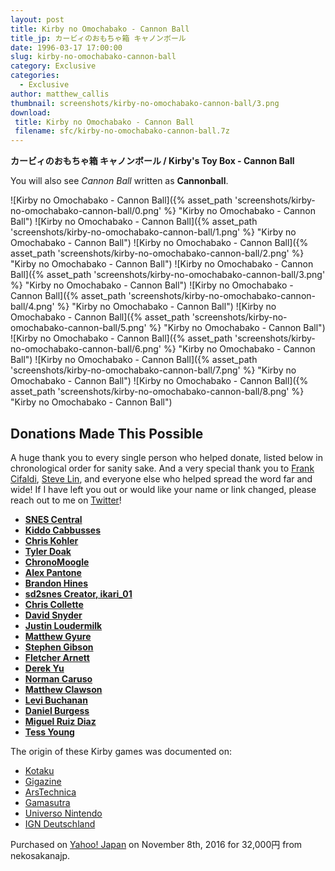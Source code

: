 ```yaml
---
layout: post
title: Kirby no Omochabako - Cannon Ball
title_jp: カービィのおもちゃ箱 キャノンボール
date: 1996-03-17 17:00:00
slug: kirby-no-omochabako-cannon-ball
category: Exclusive
categories:
  - Exclusive
author: matthew_callis
thumbnail: screenshots/kirby-no-omochabako-cannon-ball/3.png
download:
 title: Kirby no Omochabako - Cannon Ball
 filename: sfc/kirby-no-omochabako-cannon-ball.7z
---
```


__カービィのおもちゃ箱 キャノンボール / Kirby's Toy Box - Cannon Ball__

You will also see _Cannon Ball_ written as __Cannonball__.

![Kirby no Omochabako - Cannon Ball]({% asset_path 'screenshots/kirby-no-omochabako-cannon-ball/0.png' %} "Kirby no Omochabako - Cannon Ball")
![Kirby no Omochabako - Cannon Ball]({% asset_path 'screenshots/kirby-no-omochabako-cannon-ball/1.png' %} "Kirby no Omochabako - Cannon Ball")
![Kirby no Omochabako - Cannon Ball]({% asset_path 'screenshots/kirby-no-omochabako-cannon-ball/2.png' %} "Kirby no Omochabako - Cannon Ball")
![Kirby no Omochabako - Cannon Ball]({% asset_path 'screenshots/kirby-no-omochabako-cannon-ball/3.png' %} "Kirby no Omochabako - Cannon Ball")
![Kirby no Omochabako - Cannon Ball]({% asset_path 'screenshots/kirby-no-omochabako-cannon-ball/4.png' %} "Kirby no Omochabako - Cannon Ball")
![Kirby no Omochabako - Cannon Ball]({% asset_path 'screenshots/kirby-no-omochabako-cannon-ball/5.png' %} "Kirby no Omochabako - Cannon Ball")
![Kirby no Omochabako - Cannon Ball]({% asset_path 'screenshots/kirby-no-omochabako-cannon-ball/6.png' %} "Kirby no Omochabako - Cannon Ball")
![Kirby no Omochabako - Cannon Ball]({% asset_path 'screenshots/kirby-no-omochabako-cannon-ball/7.png' %} "Kirby no Omochabako - Cannon Ball")
![Kirby no Omochabako - Cannon Ball]({% asset_path 'screenshots/kirby-no-omochabako-cannon-ball/8.png' %} "Kirby no Omochabako - Cannon Ball")

## Donations Made This Possible

A huge thank you to every single person who helped donate, listed below in chronological order for sanity sake. And a very special thank you to [Frank Cifaldi](https://twitter.com/frankcifaldi), [Steve Lin](https://twitter.com/stevenplin), and everyone else who helped spread the word far and wide! If I have left you out or would like your name or link changed, please reach out to me on [Twitter](https://twitter.com/superfamicom)!

- __[SNES Central](http://snescentral.com/)__
- __[Kiddo Cabbusses](https://www.youtube.com/channel/UCOXvfoAZZJhmDZw0boGkSYA)__
- __[Chris Kohler](http://www.chriskohler.biz/)__
- __[Tyler Doak](http://www.tylerdoak.com/)__
- __[ChronoMoogle](https://www.youtube.com/user/ChronoMoogle)__
- __[Alex Pantone](https://twitter.com/alpantone)__
- __[Brandon Hines](https://twitter.com/brandonhines)__
- __[sd2snes Creator, ikari_01](https://sd2snes.de/blog/)__
- __[Chris Collette](https://twitter.com/newsfedora)__
- __[David Snyder](https://twitter.com/dsnyd500)__
- __[Justin Loudermilk](https://twitter.com/LordKuragari)__
- __[Matthew Gyure](https://twitter.com/goo3r)__
- __[Stephen Gibson](https://twitter.com/Espiox)__
- __[Fletcher Arnett](https://twitter.com/bustrider)__
- __[Derek Yu](https://twitter.com/mossmouth)__
- __[Norman Caruso](https://twitter.com/GamingHistorian)__
- __[Matthew Clawson](https://twitter.com/matt_clawson)__
- __[Levi Buchanan](https://twitter.com/iLevi)__
- __[Daniel Burgess](https://twitter.com/danmburgess)__
- __[Miguel Ruiz Diaz](https://twitter.com/Ramen_Mike)__
- __[Tess Young](https://twitter.com/TheChicMonster)__

The origin of these Kirby games was documented on:

- [Kotaku](http://kotaku.com/four-long-lost-kirby-games-found-at-auction-1788716263)
- [Gigazine](http://gigazine.net/news/20161110-save-downloadable-game-future/)
- [ArsTechnica](http://arstechnica.com/gaming/2016/11/these-snes-era-kirby-games-were-considered-lost-until-this-week/)
- [Gamasutra](http://www.gamasutra.com/view/news/285150/Preservationists_find_and_acquire_rare_Kirby_Satellaview_games.php)
- [Universo Nintendo](http://universo-nintendo.com.mx/2016/11/08/cuatro-juegos-kirby-no-omocha-hako/)
- [IGN Deutschland](http://de.ign.com/nintendo/118246/news/vier-verschollene-kirby-minispiele-auf-auktion-aufgetaucht)


Purchased on [Yahoo! Japan](http://page7.auctions.yahoo.co.jp/jp/auction/g193308953) on November 8th, 2016 for 32,000円 from nekosakanajp.
